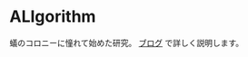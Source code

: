 # ALIgorithm
蟻のコロニーに憧れて始めた研究。
[ブログ](https://912.hateblo.jp/archive/category/%E8%9F%BB%E3%82%B4%E3%83%AA%E3%82%BA%E3%83%A0) で詳しく説明します。
